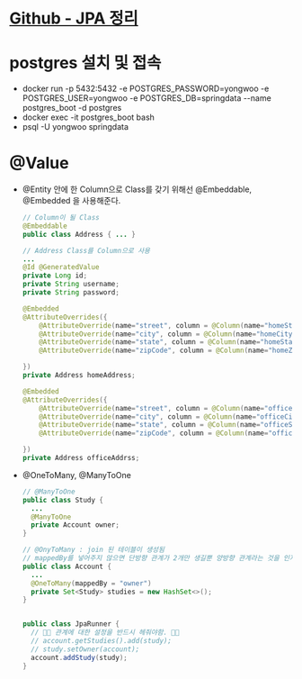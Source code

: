 # [Github - JPA 정리](https://github.com/justdoanything/self-study/blob/main/self-study/05%20JPA.md)

# postgres 설치 및 접속
  - docker run -p 5432:5432 -e POSTGRES_PASSWORD=yongwoo -e POSTGRES_USER=yongwoo -e POSTGRES_DB=springdata --name postgres_boot -d postgres
  - docker exec -it postgres_boot bash
  - psql -U yongwoo springdata

# @Value
- @Entity 안에 한 Column으로 Class를 갖기 위해선 @Embeddable, @Embedded 을 사용해준다.
    ```java
    // Column이 될 Class
    @Embeddable
    public class Address { ... } 

    // Address Class를 Column으로 사용
    ...
    @Id @GeneratedValue
    private Long id;
    private String username;
    private String password;

    @Embedded
    @AttributeOverrides({
        @AttributeOverride(name="street", column = @Column(name="homeStreet")),
        @AttributeOverride(name="city", column = @Column(name="homeCity")),
        @AttributeOverride(name="state", column = @Column(name="homeState")),
        @AttributeOverride(name="zipCode", column = @Column(name="homeZipCode"))

    })
    private Address homeAddress;

    @Embedded
    @AttributeOverrides({
        @AttributeOverride(name="street", column = @Column(name="officeStreet")),
        @AttributeOverride(name="city", column = @Column(name="officeCity")),
        @AttributeOverride(name="state", column = @Column(name="officeState")),
        @AttributeOverride(name="zipCode", column = @Column(name="officeZipCode"))

    })
    private Address officeAddrss;
    ```

- @OneToMany, @ManyToOne
  ```java
  // @ManyToOne
  public class Study {
    ...
    @ManyToOne
    private Account owner;
  }

  // @OnyToMany : join 된 테이블이 생성됨
  // mappedBy를 넣어주지 않으면 단방향 관계가 2개만 생길뿐 양방향 관계라는 것을 인지하지 못함.
  public class Account {
    ...
    @OneToMany(mappedBy = "owner")
    private Set<Study> studies = new HashSet<>();
  }


  public class JpaRunner {
    // 🌟🌟 관계에 대한 설정을 반드시 헤줘야함. 🌟🌟
    // account.getStudies().add(study);
    // study.setOwner(account);
    account.addStudy(study);
  }
  ```
